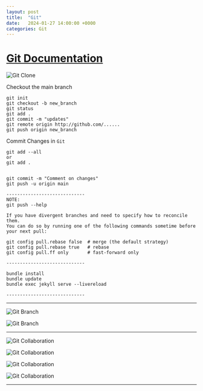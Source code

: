 ```yaml
---
layout: post
title:  "Git"
date:   2024-01-27 14:00:00 +0000
categories: Git
---
```



[Git Documentation](https://git-scm.com/docs/gittutorial "Link")
===

![Git Clone]({{site.baseurl}}/assets/img/git-clone.png)

Checkout the main branch
```
git init
git checkout -b new_branch
git status
git add .
git commit -m "updates"
git remote origin http://github.com/......
git push origin new_branch
```


Commit Changes in `Git`
```
git add --all
or 
git add .


git commit -m "Comment on changes"
git push -u origin main

-----------------------------
NOTE:
git push --help

If you have divergent branches and need to specify how to reconcile them.
You can do so by running one of the following commands sometime before your next pull:

git config pull.rebase false  # merge (the default strategy)
git config pull.rebase true   # rebase
git config pull.ff only       # fast-forward only

-----------------------------

bundle install
bundle update
bundle exec jekyll serve --livereload

-----------------------------
```


---
![Git Branch]({{site.baseurl}}/assets/img/git-branch01.png)

![Git Branch]({{site.baseurl}}/assets/img/git-branch02.png)

---

![Git Collaboration]({{site.baseurl}}/assets/img/git-Collaboration01.png)

![Git Collaboration]({{site.baseurl}}/assets/img/git-Collaboration02.png)

![Git Collaboration]({{site.baseurl}}/assets/img/git-Collaboration03.png)

![Git Collaboration]({{site.baseurl}}/assets/img/git-Collaboration04.png)

---